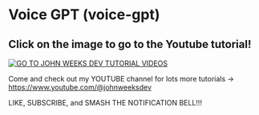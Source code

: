 # Voice GPT (voice-gpt)

## Click on the image to go to the Youtube tutorial!

[![GO TO JOHN WEEKS DEV TUTORIAL VIDEOS](https://user-images.githubusercontent.com/108229029/215254140-8aaf4bb2-c71d-4a27-8cb6-fe4dfaf40050.png)](https://www.youtube.com/watch?v=8qi_CrIBNNI)

Come and check out my YOUTUBE channel for lots more tutorials -> https://www.youtube.com/@johnweeksdev

LIKE, SUBSCRIBE, and SMASH THE NOTIFICATION BELL!!!
